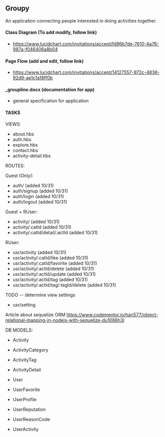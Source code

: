 
##  Groupy

An application connecting people interested in doing activities together.

#### Class Diagram (To add modify, follow link)
- https://www.lucidchart.com/invitations/accept/fd96b7de-7610-4a76-987a-f046406a8b04

#### Page Flow (add and edit, follow link)
- https://www.lucidchart.com/invitations/accept/14127557-972c-4836-92d9-ae1c1a18ff0b

#### _groupline.docx (documentation for app)
- general specification for application

#### TASKS

VIEWS:
- about.hbs
- auth.hbs
- explore.hbs
- contact.hbs
- activity-detail.hbs


ROUTES:

Guest (Only):
- auth/             (added 10/31)
- auth/signup       (added 10/31)
- auth/login        (added 10/31)
- auth/logout       (added 10/31)

Guest + RUser:
- activity/         (added 10/31)
- activity/:catId   (added 10/31)
- activity/:catId/detail/:actId     (added 10/31)

RUser:
- usr/activity                      (added 10/31)
- usr/activity/:catId/like          (added 10/31)
- usr/activity/:catId/favorite      (added 10/31)
- usr/activity/:actId/delete        (added 10/31)
- usr/activity/:actId/update        (added 10/31)
- usr/activity/:actId/tag           (added 10/31)
- usr/activity/:actId/tag/:tagId/delete     (added 10/31)

TODO -- determine view settings
- usr/setting

Article about sequelize ORM
https://www.codementor.io/hari577/object-relational-mapping-in-nodejs-with-sequelize-du1088h3l


DB MODELS:
- Activity 
- ActivityCategory
- ActivityTag
- ActivityDetail

- User
- UserFavorite
- UserProfile
- UserReputation
- UserReasonCode
- UserActivity





